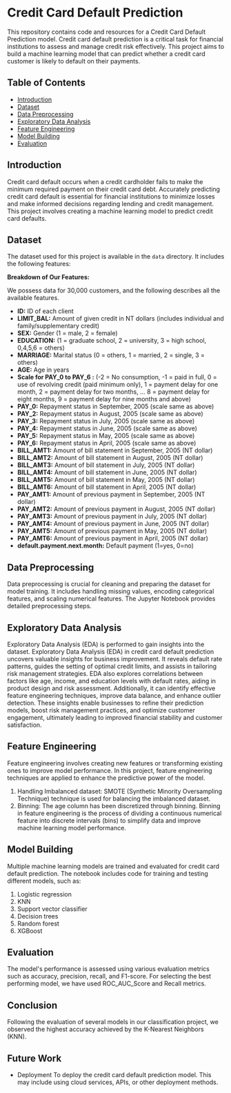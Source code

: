 # Credit Card Default Prediction

This repository contains code and resources for a Credit Card Default Prediction model. Credit card default prediction is a critical task for financial institutions to assess and manage credit risk effectively. This project aims to build a machine learning model that can predict whether a credit card customer is likely to default on their payments.

## Table of Contents

- [Introduction](#introduction)
- [Dataset](#dataset)
- [Data Preprocessing](#data-preprocessing)
- [Exploratory Data Analysis](#exploratory-data-analysis)
- [Feature Engineering](#feature-engineering)
- [Model Building](#model-building)
- [Evaluation](#evaluation)



## Introduction

Credit card default occurs when a credit cardholder fails to make the minimum required payment on their credit card debt. Accurately predicting credit card default is essential for financial institutions to minimize losses and make informed decisions regarding lending and credit management. This project involves creating a machine learning model to predict credit card defaults.

## Dataset

The dataset used for this project is available in the `data` directory. It includes the following features:

**Breakdown of Our Features:**

We possess data for 30,000 customers, and the following describes all the available features.

   
- **ID:** ID of each client
- **LIMIT_BAL:** Amount of given credit in NT dollars (includes individual and family/supplementary credit)
- **SEX:** Gender (1 = male, 2 = female)
- **EDUCATION:** (1 = graduate school, 2 = university, 3 = high school, 0,4,5,6 = others)
- **MARRIAGE:** Marital status (0 = others, 1 = married, 2 = single, 3 = others)
- **AGE:** Age in years
- **Scale for PAY_0 to PAY_6 :** (-2 = No consumption, -1 = paid in full, 0 = use of revolving credit (paid minimum only), 1 = payment delay for one month, 2 = payment delay for two months, ... 8 = payment delay for eight months, 9 = payment delay for nine months and above)
- **PAY_0:** Repayment status in September, 2005 (scale same as above)
- **PAY_2:** Repayment status in August, 2005 (scale same as above)
- **PAY_3:** Repayment status in July, 2005 (scale same as above)
- **PAY_4:** Repayment status in June, 2005 (scale same as above)
- **PAY_5:** Repayment status in May, 2005 (scale same as above)
- **PAY_6:** Repayment status in April, 2005 (scale same as above)
- **BILL_AMT1:**  Amount of bill statement in September, 2005 (NT dollar)
- **BILL_AMT2:** Amount of bill statement in August, 2005 (NT dollar)
- **BILL_AMT3:** Amount of bill statement in July, 2005 (NT dollar)
- **BILL_AMT4:** Amount of bill statement in June, 2005 (NT dollar)
- **BILL_AMT5:** Amount of bill statement in May, 2005 (NT dollar)
- **BILL_AMT6:** Amount of bill statement in April, 2005 (NT dollar)
- **PAY_AMT1:** Amount of previous payment in September, 2005 (NT dollar)
- **PAY_AMT2:** Amount of previous payment in August, 2005 (NT dollar)
- **PAY_AMT3:** Amount of previous payment in July, 2005 (NT dollar)
- **PAY_AMT4:** Amount of previous payment in June, 2005 (NT dollar)
- **PAY_AMT5:** Amount of previous payment in May, 2005 (NT dollar)
- **PAY_AMT6:** Amount of previous payment in April, 2005 (NT dollar)
- **default.payment.next.month:** Default payment (1=yes, 0=no)

## Data Preprocessing

Data preprocessing is crucial for cleaning and preparing the dataset for model training. It includes handling missing values, encoding categorical features, and scaling numerical features. The Jupyter Notebook provides detailed preprocessing steps.

## Exploratory Data Analysis

Exploratory Data Analysis (EDA) is performed to gain insights into the dataset. Exploratory Data Analysis (EDA) in credit card default prediction uncovers valuable insights for business improvement. It reveals default rate patterns, guides the setting of optimal credit limits, and assists in tailoring risk management strategies. EDA also explores correlations between factors like age, income, and education levels with default rates, aiding in product design and risk assessment. Additionally, it can identify effective feature engineering techniques, improve data balance, and enhance outlier detection. These insights enable businesses to refine their prediction models, boost risk management practices, and optimize customer engagement, ultimately leading to improved financial stability and customer satisfaction.

## Feature Engineering

Feature engineering involves creating new features or transforming existing ones to improve model performance. In this project, feature engineering techniques are applied to enhance the predictive power of the model.
1. Handling Imbalanced dataset: SMOTE (Synthetic Minority Oversampling Technique) technique is used for balancing the imbalanced dataset.
2. Binning: The age column has been discretized through binning. Binning in feature engineering is the process of dividing a continuous numerical feature into discrete intervals (bins) to simplify data and improve machine learning model performance. 

## Model Building

Multiple machine learning models are trained and evaluated for credit card default prediction. The notebook includes code for training and testing different models, such as:
1. Logistic regression
2. KNN
3. Support vector classifier
4. Decision trees
5. Random forest
6. XGBoost

## Evaluation

The model's performance is assessed using various evaluation metrics such as accuracy, precision, recall, and F1-score. For selecting the best performing model, we have used ROC_AUC_Score and Recall metrics. 

## Conclusion

Following the evaluation of several models in our classification project, we observed the highest accuracy achieved by the K-Nearest Neighbors (KNN).

## Future Work
- Deployment
To deploy the credit card default prediction model. This may include using cloud services, APIs, or other deployment methods.
